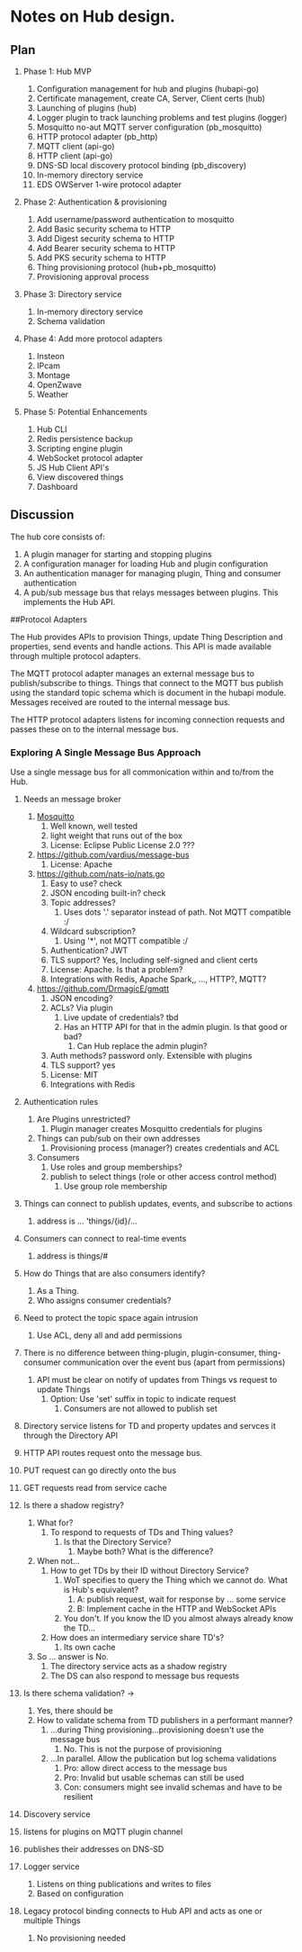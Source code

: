 # Notes on Hub design.

## Plan

1. Phase 1: Hub MVP
   1. Configuration management for hub and plugins (hubapi-go)
   2. Certificate management, create CA, Server, Client certs (hub)
   3. Launching of plugins (hub)
   4. Logger plugin to track launching problems and test plugins (logger)
   5. Mosquitto no-aut MQTT server configuration (pb_mosquitto)
   6. HTTP protocol adapter (pb_http)
   7. MQTT client (api-go)
   8. HTTP client (api-go)
   9.  DNS-SD local discovery protocol binding (pb_discovery)
   10. In-memory directory service
   11. EDS OWServer 1-wire protocol adapter

2.  Phase 2: Authentication & provisioning
    1. Add username/password authentication to mosquitto
    2. Add Basic security schema to HTTP
    3. Add Digest security schema to HTTP
    4. Add Bearer security schema to HTTP
    5. Add PKS security schema to HTTP
    6. Thing provisioning protocol (hub+pb_mosquitto)
    7. Provisioning approval process

3.  Phase 3: Directory service
    1.  In-memory directory service
    2.  Schema validation
   
4.  Phase 4: Add more protocol adapters
    1.  Insteon
    2.  IPcam
    3.  Montage
    4.  OpenZwave
    5.  Weather

5.  Phase 5: Potential Enhancements
    1.  Hub CLI 
    2.  Redis persistence backup
    3.  Scripting engine plugin
    4.  WebSocket protocol adapter
    5.  JS Hub Client API's
    6.  View discovered things
    8.  Dashboard



## Discussion

The hub core consists of:
1. A plugin manager for starting and stopping plugins
1. A configuration manager for loading Hub and plugin configuration
2. An authentication manager for managing plugin, Thing and consumer authentication
3. A pub/sub message bus that relays messages between plugins. This implements the Hub API.

##Protocol Adapters

The Hub provides APIs to provision Things, update Thing Description and properties, send events and handle actions. This API is made available through multiple protocol adapters.

The MQTT protocol adapter manages an external message bus to publish/subscribe to things. Things that connect to the MQTT bus publish using the standard topic schema which is document in the hubapi module. Messages received are routed to the internal message bus.

The HTTP protocol adapters listens for incoming connection requests and passes these on to the internal message bus. 

### Exploring A Single Message Bus Approach 

Use a single message bus for all commonication within and to/from the Hub.

1. Needs an message broker  
   1. [Mosquitto](https://github.com/eclipse/mosquitto)
      1. Well known, well tested
      2. light weight that runs out of the box
      3. License: Eclipse Public License 2.0  ???
   2. https://github.com/vardius/message-bus 
      1. License: Apache
   3. https://github.com/nats-io/nats.go   
      1. Easy to use? check
      2. JSON encoding built-in? check
      3. Topic addresses? 
         1. Uses dots '.' separator instead of path. Not MQTT compatible :/
      4. Wildcard subscription? 
         1. Using '*', not MQTT compatible :/
      5. Authentication? JWT
      6. TLS support? Yes, Including self-signed and client certs
      7. License: Apache. Is that a problem?
      8. Integrations with Redis, Apache Spark,, ..., HTTP?, MQTT?
   4. https://github.com/DrmagicE/gmqtt
      1. JSON encoding?
      2. ACLs? Via plugin
         1. Live update of credentials? tbd
         2. Has an HTTP API for that in the admin plugin. Is that good or bad?
            1. Can Hub replace the admin plugin?
      3. Auth methods? password only. Extensible with plugins
      4. TLS support? yes
      5. License: MIT 
      6. Integrations with Redis
2. Authentication rules
   1. Are Plugins unrestricted?
      1. Plugin manager creates Mosquitto credentials for plugins
   2. Things can pub/sub on their own addresses
      1. Provisioning process (manager?) creates credentials and ACL
   3. Consumers
      1. Use roles and group memberships?
      2. publish to select things (role or other access control method)
         1. Use group role membership
3. Things can connect to publish updates, events, and subscribe to actions
   1. address is ... 'things/{id}/...
4. Consumers can connect to real-time events
   1. address is things/#
5. How do Things that are also consumers identify?
   1. As a Thing. 
   2. Who assigns consumer credentials?
6. Need to protect the topic space again intrusion
   1. Use ACL, deny all and add permissions 

7. There is no difference between thing-plugin, plugin-consumer, thing-consumer communication over the event bus (apart from permissions)
   1. API must be clear on notify of updates from Things vs request to update Things
      1. Option: Use 'set' suffix in topic to indicate request
         1. Consumers are not allowed to publish set

8. Directory service listens for TD and property updates and servces it through the Directory API

9.  HTTP API routes request onto the message bus. 
   1. PUT request can go directly onto the bus
   2. GET requests read from service cache

10. Is there a shadow registry?
    1. What for?
       1.  To respond to requests of TDs and Thing values?
            1.  Is that the Directory Service?
                1. Maybe both? What is the difference?
    2.  When not...
        1. How to get TDs by their ID without Directory Service?
           1. WoT specifies to query the Thing which we cannot do. What is Hub's equivalent?
                1. A: publish request, wait for response by ... some service
                2. B: Implement cache in the HTTP and WebSocket APIs 
           2. You don't. If you know the ID you almost always already know the TD...
        2. How does an intermediary service share TD's?
           1. Its own cache
    3. So ... answer is No. 
       1. The directory service acts as a shadow registry
       2. The DS can also respond to message bus requests 

11. Is there schema validation? -> 
    1.  Yes, there should be
    2.  How to validate schema from TD publishers in a performant manner?
        1.  ...during Thing provisioning...provisioning doesn't use the message bus
            1.  No. This is not the purpose of provisioning
        2.  ...In parallel. Allow the publication but log schema validations
            1.  Pro: allow direct access to the message bus
            2.  Pro: Invalid but usable schemas can still be used
            3.  Con: consumers might see invalid schemas and have to be resilient 

12. Discovery service 
  1. listens for plugins on MQTT plugin channel
  2. publishes their addresses on DNS-SD

13. Logger service
    1.  Listens on thing publications and writes to files
    2.  Based on configuration

14. Legacy protocol binding connects to Hub API and acts as one or multiple Things
    1.  No provisioning needed 


